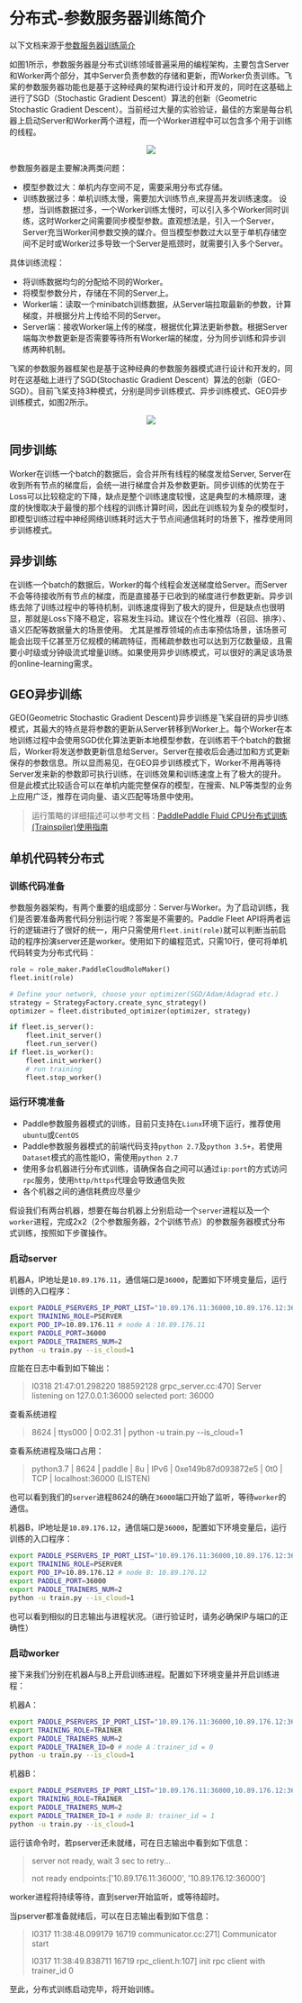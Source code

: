 # 分布式-参数服务器训练简介

以下文档来源于[参数服务器训练简介](https://www.paddlepaddle.org.cn/tutorials/projectdetail/454253)

如图1所示，参数服务器是分布式训练领域普遍采用的编程架构，主要包含Server和Worker两个部分，其中Server负责参数的存储和更新，而Worker负责训练。飞桨的参数服务器功能也是基于这种经典的架构进行设计和开发的，同时在这基础上进行了SGD（Stochastic Gradient Descent）算法的创新（Geometric Stochastic Gradient Descent）。当前经过大量的实验验证，最佳的方案是每台机器上启动Server和Worker两个进程，而一个Worker进程中可以包含多个用于训练的线程。
<p align="center">
<img align="center" src="imgs/ps-overview.png">
<p>

参数服务器是主要解决两类问题：

- 模型参数过大：单机内存空间不足，需要采用分布式存储。
- 训练数据过多：单机训练太慢，需要加大训练节点,来提高并发训练速度。 设想，当训练数据过多，一个Worker训练太慢时，可以引入多个Worker同时训练，这时Worker之间需要同步模型参数。直观想法是，引入一个Server，Server充当Worker间参数交换的媒介。但当模型参数过大以至于单机存储空间不足时或Worker过多导致一个Server是瓶颈时，就需要引入多个Server。


具体训练流程：

- 将训练数据均匀的分配给不同的Worker。
- 将模型参数分片，存储在不同的Server上。
- Worker端：读取一个minibatch训练数据，从Server端拉取最新的参数，计算梯度，并根据分片上传给不同的Server。
- Server端：接收Worker端上传的梯度，根据优化算法更新参数。根据Server端每次参数更新是否需要等待所有Worker端的梯度，分为同步训练和异步训练两种机制。


飞桨的参数服务器框架也是基于这种经典的参数服务器模式进行设计和开发的，同时在这基础上进行了SGD(Stochastic Gradient Descent）算法的创新（GEO-SGD）。目前飞桨支持3种模式，分别是同步训练模式、异步训练模式、GEO异步训练模式，如图2所示。

<p align="center">
<img align="center" src="imgs/fleet-ps.png">
<p>

## 同步训练

Worker在训练一个batch的数据后，会合并所有线程的梯度发给Server, Server在收到所有节点的梯度后，会统一进行梯度合并及参数更新。同步训练的优势在于Loss可以比较稳定的下降，缺点是整个训练速度较慢，这是典型的木桶原理，速度的快慢取决于最慢的那个线程的训练计算时间，因此在训练较为复杂的模型时，即模型训练过程中神经网络训练耗时远大于节点间通信耗时的场景下，推荐使用同步训练模式。

## 异步训练

在训练一个batch的数据后，Worker的每个线程会发送梯度给Server。而Server不会等待接收所有节点的梯度，而是直接基于已收到的梯度进行参数更新。异步训练去除了训练过程中的等待机制，训练速度得到了极大的提升，但是缺点也很明显，那就是Loss下降不稳定，容易发生抖动。建议在个性化推荐（召回、排序）、语义匹配等数据量大的场景使用。 尤其是推荐领域的点击率预估场景，该场景可能会出现千亿甚至万亿规模的稀疏特征，而稀疏参数也可以达到万亿数量级，且需要小时级或分钟级流式增量训练。如果使用异步训练模式，可以很好的满足该场景的online-learning需求。

## GEO异步训练

GEO(Geometric Stochastic Gradient Descent)异步训练是飞桨自研的异步训练模式，其最大的特点是将参数的更新从Server转移到Worker上。每个Worker在本地训练过程中会使用SGD优化算法更新本地模型参数，在训练若干个batch的数据后，Worker将发送参数更新信息给Server。Server在接收后会通过加和方式更新保存的参数信息。所以显而易见，在GEO异步训练模式下，Worker不用再等待Server发来新的参数即可执行训练，在训练效果和训练速度上有了极大的提升。但是此模式比较适合可以在单机内能完整保存的模型，在搜索、NLP等类型的业务上应用广泛，推荐在词向量、语义匹配等场景中使用。

> 运行策略的详细描述可以参考文档：[PaddlePaddle Fluid CPU分布式训练(Trainspiler)使用指南](https://www.paddlepaddle.org.cn/tutorials/projectdetail/454253)

## 单机代码转分布式

### 训练代码准备
参数服务器架构，有两个重要的组成部分：Server与Worker。为了启动训练，我们是否要准备两套代码分别运行呢？答案是不需要的。Paddle Fleet API将两者运行的逻辑进行了很好的统一，用户只需使用`fleet.init(role)`就可以判断当前启动的程序扮演server还是worker。使用如下的编程范式，只需10行，便可将单机代码转变为分布式代码：
``` python
role = role_maker.PaddleCloudRoleMaker()
fleet.init(role)

# Define your network, choose your optimizer(SGD/Adam/Adagrad etc.)
strategy = StrategyFactory.create_sync_strategy()
optimizer = fleet.distributed_optimizer(optimizer, strategy)

if fleet.is_server():
    fleet.init_server()
    fleet.run_server()
if fleet.is_worker():
    fleet.init_worker()
    # run training
    fleet.stop_worker()
```

### 运行环境准备
- Paddle参数服务器模式的训练，目前只支持在`Liunx`环境下运行，推荐使用`ubuntu`或`CentOS`
- Paddle参数服务器模式的前端代码支持`python 2.7`及`python 3.5+`，若使用`Dataset`模式的高性能IO，需使用`python 2.7`
- 使用多台机器进行分布式训练，请确保各自之间可以通过`ip:port`的方式访问`rpc`服务，使用`http/https`代理会导致通信失败
- 各个机器之间的通信耗费应尽量少

假设我们有两台机器，想要在每台机器上分别启动一个`server`进程以及一个`worker`进程，完成2x2（2个参数服务器，2个训练节点）的参数服务器模式分布式训练，按照如下步骤操作。

### 启动server
机器A，IP地址是`10.89.176.11`，通信端口是`36000`，配置如下环境变量后，运行训练的入口程序：
```bash
export PADDLE_PSERVERS_IP_PORT_LIST="10.89.176.11:36000,10.89.176.12:36000"
export TRAINING_ROLE=PSERVER
export POD_IP=10.89.176.11 # node A：10.89.176.11
export PADDLE_PORT=36000
export PADDLE_TRAINERS_NUM=2
python -u train.py --is_cloud=1
```
应能在日志中看到如下输出：

> I0318 21:47:01.298220 188592128 grpc_server.cc:470] Server listening on 127.0.0.1:36000 selected port: 36000

查看系统进程
> 8624 | ttys000 | 0:02.31 | python -u train.py --is_cloud=1

查看系统进程及端口占用：

> python3.7 | 8624 | paddle | 8u | IPv6 | 0xe149b87d093872e5 | 0t0 | TCP |  localhost:36000 (LISTEN)

也可以看到我们的`server`进程8624的确在`36000`端口开始了监听，等待`worker`的通信。

机器B，IP地址是`10.89.176.12`，通信端口是`36000`，配置如下环境变量后，运行训练的入口程序：
```bash
export PADDLE_PSERVERS_IP_PORT_LIST="10.89.176.11:36000,10.89.176.12:36000"
export TRAINING_ROLE=PSERVER
export POD_IP=10.89.176.12 # node B: 10.89.176.12
export PADDLE_PORT=36000
export PADDLE_TRAINERS_NUM=2
python -u train.py --is_cloud=1
```
也可以看到相似的日志输出与进程状况。（进行验证时，请务必确保IP与端口的正确性）

### 启动worker

接下来我们分别在机器A与B上开启训练进程。配置如下环境变量并开启训练进程：

机器A：
```bash
export PADDLE_PSERVERS_IP_PORT_LIST="10.89.176.11:36000,10.89.176.12:36000"
export TRAINING_ROLE=TRAINER
export PADDLE_TRAINERS_NUM=2
export PADDLE_TRAINER_ID=0 # node A：trainer_id = 0
python -u train.py --is_cloud=1
```

机器B：
```bash
export PADDLE_PSERVERS_IP_PORT_LIST="10.89.176.11:36000,10.89.176.12:36000"
export TRAINING_ROLE=TRAINER
export PADDLE_TRAINERS_NUM=2
export PADDLE_TRAINER_ID=1 # node B: trainer_id = 1
python -u train.py --is_cloud=1
```

运行该命令时，若pserver还未就绪，可在日志输出中看到如下信息：
> server not ready, wait 3 sec to retry...
> 
> not ready endpoints:['10.89.176.11:36000', '10.89.176.12:36000']

worker进程将持续等待，直到server开始监听，或等待超时。

当pserver都准备就绪后，可以在日志输出看到如下信息：
> I0317 11:38:48.099179 16719 communicator.cc:271] Communicator start
> 
> I0317 11:38:49.838711 16719 rpc_client.h:107] init rpc client with trainer_id 0

至此，分布式训练启动完毕，将开始训练。
